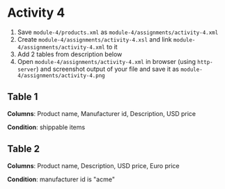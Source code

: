 # Activity 4

1. Save `module-4/products.xml` as `module-4/assignments/activity-4.xml`
2. Create `module-4/assignments/activity-4.xsl` and link `module-4/assignments/activity-4.xml` to it
3. Add 2 tables from description below
4. Open `module-4/assignments/activity-4.xml` in browser (using `http-server`) and screenshot output of your file and save it as `module-4/assignments/activity-4.png`

## Table 1

**Columns**: Product name, Manufacturer id, Description, USD price

**Condition**: shippable items

## Table 2

**Columns**: Product name, Description, USD price, Euro price

**Condition**: manufacturer id is "acme"
